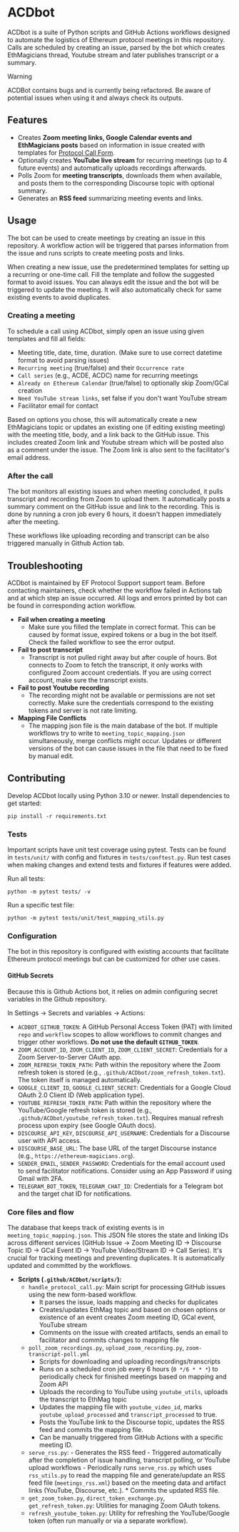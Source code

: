 # ACDbot

ACDbot is a suite of Python scripts and GitHub Actions workflows designed to automate the logistics of Ethereum protocol meetings in this repository. Calls are scheduled by creating an issue, parsed by the bot which creates EthMagicians thread, Youtube stream and later publishes transcript or a summary.

> [!WARNING]
> ACDBot contains bugs and is currently being refactored. Be aware of potential issues when using it and always check its outputs.

## Features

-   Creates **Zoom meeting links, Google Calendar events and EthMagicians posts** based on information in issue created with templates for [Protocol Call Form](/.github/ISSUE_TEMPLATE/protocol-call-form.yml).
-   Optionally creates **YouTube live stream** for recurring meetings (up to 4 future events) and automatically uploads recordings afterwards.
-   Polls Zoom for **meeting transcripts**, downloads them when available, and posts them to the corresponding Discourse topic with optional summary.
-   Generates an **RSS feed** summarizing meeting events and links.

## Usage

The bot can be used to create meetings by creating an issue in this repository. A workflow action will be triggered that parses information from the issue and runs scripts to create meeting posts and links.

When creating a new issue, use the predetermined templates for setting up a recurring or one-time call. Fill the template and follow the suggested format to avoid issues. You can always edit the issue and the bot will be triggered to update the meeting. It will also automatically check for same existing events to avoid duplicates.

### Creating a meeting

To schedule a call using ACDbot, simply open an issue using given templates and fill all fields:

* Meeting title, date, time, duration. (Make sure to use correct datetime format to avoid parsing issues)
* `Recurring meeting` (true/false) and their `Occurrence rate`
* `Call series` (e.g., ACDE, ACDC) name for recurring meetings
* `Already on Ethereum Calendar` (true/false) to optionally skip Zoom/GCal creation
* `Need YouTube stream links`, set false if you don't want YouTube stream
* Facilitator email for contact

Based on options you chose, this will automatically create a new EthMagicians topic or updates an existing one (if editing existing meeting) with the meeting title, body, and a link back to the GitHub issue. This includes created Zoom link and Youtube stream which will be posted also as a comment under the issue. The Zoom link is also sent to the facilitator's email address.

### After the call

The bot monitors all existing issues and when meeting concluded, it pulls transcript and recording from Zoom to upload them. It automatically posts a summary comment on the GitHub issue and link to the recording. This is done by running a cron job every 6 hours, it doesn't happen immediately after the meeting.

These workflows like uploading recording and transcript can be also triggered manually in Github Action tab.

## Troubleshooting

ACDbot is maintained by EF Protocol Support support team. Before contacting maintainers, check whether the workflow failed in Actions tab and at which step an issue occurred. All logs and errors printed by bot can be found in corresponding action workflow.

- **Fail when creating a meeting**
    - Make sure you filled the template in correct format. This can be caused by format issue, expired tokens or a bug in the bot itself. Check the failed workflow to see the error output.
- **Fail to post transcript**
    - Transcript is not pulled right away but after couple of hours. Bot connects to Zoom to fetch the transcript, it only works with configured Zoom account credentials. If you are using correct account, make sure the transcript exists.
- **Fail to post Youtube recording**
    - The recording might not be available or permissions are not set correctly. Make sure the credentials correspond to the existing tokens and server is not rate limiting.
-  **Mapping File Conflicts**
    - The mapping json file is the main database of the bot. If multiple workflows try to write to `meeting_topic_mapping.json` simultaneously, merge conflicts might occur. Updates or different versions of the bot can cause issues in the file that need to be fixed by manual edit.

## Contributing

Develop ACDbot locally using Python 3.10 or newer. Install dependencies to get started:

```
pip install -r requirements.txt
```

### Tests

Important scripts have unit test coverage using pytest. Tests can be found in `tests/unit/` with config and fixtures in `tests/conftest.py`. 
Run test cases when making changes and extend tests and fixtures if features were added.

Run all tests:
```
python -m pytest tests/ -v
```

Run a specific test file:
```
python -m pytest tests/unit/test_mapping_utils.py
```

### Configuration

The bot in this repository is configured with existing accounts that facilitate Ethereum protocol meetings but can be customized for other use cases.

#### GitHub Secrets

Because this is Github Actions bot, it relies on admin configuring secret variables in the Github repository.

In Settings -> Secrets and variables -> Actions:

-   `ACDBOT_GITHUB_TOKEN`: A GitHub Personal Access Token (PAT) with limited `repo` and `workflow` scopes to allow workflows to commit changes and trigger other workflows. **Do not use the default `GITHUB_TOKEN`**.
-   `ZOOM_ACCOUNT_ID`, `ZOOM_CLIENT_ID`, `ZOOM_CLIENT_SECRET`: Credentials for a Zoom Server-to-Server OAuth app.
-   `ZOOM_REFRESH_TOKEN_PATH`: Path within the repository where the Zoom refresh token is stored (e.g., `.github/ACDbot/zoom_refresh_token.txt`). The token itself is managed automatically.
-   `GOOGLE_CLIENT_ID`, `GOOGLE_CLIENT_SECRET`: Credentials for a Google Cloud OAuth 2.0 Client ID (Web application type).
-   `YOUTUBE_REFRESH_TOKEN_PATH`: Path within the repository where the YouTube/Google refresh token is stored (e.g., `.github/ACDbot/youtube_refresh_token.txt`). Requires manual refresh process upon expiry (see Google OAuth docs).
-   `DISCOURSE_API_KEY`, `DISCOURSE_API_USERNAME`: Credentials for a Discourse user with API access.
-   `DISCOURSE_BASE_URL`: The base URL of the target Discourse instance (e.g., `https://ethereum-magicians.org`).
-   `SENDER_EMAIL`, `SENDER_PASSWORD`: Credentials for the email account used to send facilitator notifications. Consider using an App Password if using Gmail with 2FA.
-   `TELEGRAM_BOT_TOKEN`, `TELEGRAM_CHAT_ID`: Credentials for a Telegram bot and the target chat ID for notifications.

### Core files and flow

The database that keeps track of existing events is in `meeting_topic_mapping.json`. This JSON file stores the state and linking IDs across different services (GitHub Issue -> Zoom Meeting ID -> Discourse Topic ID -> GCal Event ID -> YouTube Video/Stream ID -> Call Series). It's crucial for tracking meetings and preventing duplicates. It is automatically updated and committed by the workflows.

-   **Scripts (`.github/ACDbot/scripts/`):**
    -   `handle_protocol_call.py`: Main script for processing GitHub issues using the new form-based workflow.
        - It parses the issue, loads mapping and checks for duplicates
        - Creates/updates EthMag topic and based on chosen options or existence of an event creates Zoom meeting ID, GCal event, YouTube stream
        - Comments on the issue with created artifacts, sends an email to facilitator and commits changes to mapping file
    -   `poll_zoom_recordings.py`, `upload_zoom_recording.py`, `zoom-transcript-poll.yml`
        - Scripts for downloading and uploading recordings/transcripts
        - Runs on a scheduled cron job every 6 hours (`0 */6 * * *`) to periodically check for finished meetings based on mapping and Zoom API
        *   Uploads the recording to YouTube using `youtube_utils`, uploads the transcript to EthMag topic
        *   Updates the mapping file with `youtube_video_id`, marks `youtube_upload_processed` and `transcript_processed` to true.
        *   Posts the YouTube link to the Discourse topic, updates the RSS feed and commits the mapping file.
        *   Can be manually triggered from GitHub Actions with a specific meeting ID.
       -   `serve_rss.py`:
        - Generates the RSS feed
        - Triggered automatically after the completion of issue handling, transcript polling, or YouTube upload workflows
        - Periodically runs `serve_rss.py` which uses `rss_utils.py` to read the mapping file and generate/update an RSS feed file (`meetings_rss.xml`) based on the meeting data and artifact links (YouTube, Discourse, etc.).
        *   Commits the updated RSS file.
    -   `get_zoom_token.py`, `direct_token_exchange.py`, `get_refresh_token.py`: Utilities for managing Zoom OAuth tokens.
    -   `refresh_youtube_token.py`: Utility for refreshing the YouTube/Google token (often run manually or via a separate workflow).


